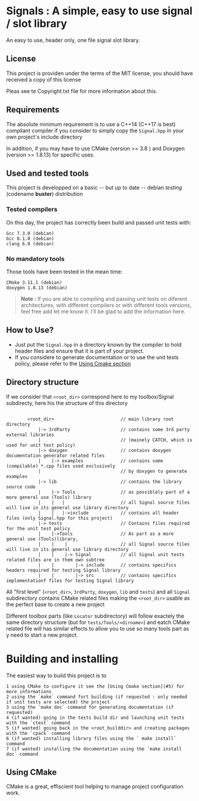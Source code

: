 # Signals : A simple, easy to use signal / slot library


An easy to use, header only, one file signal slot library.

## License

This project is providen under the terms of the MIT license,
you should have received a copy of this license

Pleas see te Copyright.txt file for more information about this.

<a id="1"></a>
## Requirements 

The absolute minimum requirement is to use a C++14 (C++17 is best) compliant
compiler if you consider to simply copy the `Signal.hpp` in your own
project's include directory

In addition, if you may have to use CMake (version >= 3.8 ) and Doxygen 
(version >= 1.8.13) for specific uses.

<a id="2"></a>
## Used and tested tools

This project is developped on a basic -- but up to date -- debian *testing* (codename **buster**) distribution 

<a id="2.1"></a>
### Tested compilers
On this day, the project has correctly been build and passed unit tests with: 

	Gcc 7.3.0 (debian)
	Gcc 8.1.0 (debian)
	clang 6.0 (debian)
	
<a id="2.2"></a>
### No mandatory tools

Those tools have been tested in the mean time:

	CMake 3.11.1 (debian)
	doxygen 1.8.13 (debian)

> **Note :** If you are able to compiling and passing unit tests on diferent
> architectures, with different compilers or with different tools versions,
> feel free add let me know it.  I'll be glad to add the information here.

<a id="3"></a>
## How to Use? 

- Just put the `Signal.hpp` in a directory known by the compiler to
hold header files and ensure that it is part of your project.
- If you considere to generate documentation or to use the unit tests policy,
 please refer to the [Using Cmake section](#5)

<a id="4"></a>
## Directory structure 
If we consider that `<root_dir>` correspond here to my toolbox/Signal subdirecty,
here his the structure of this directory

```

        <root_dir>                         // main library root directory
            |-> 3rdParty                   // contains some 3rd party external libraries 
            |                              // (mainely CATCH, which is used for unit test policy)
            |-> doxygen                    // contains doxygen documentation generator related files
            |    |-> examples              // contains some (compilable) *.cpp files used exclusively
            |                              // by doxygen to generate examples
            |-> lib                        // contains the library source code
            |    |-> Tools                 // as possiblely part of a more general use (Tools) library
            |    |   |                     // all Signal source files will live in its general use library directory
            |    |   |->include            // contains all header files (only Signal.hpp for this project)
            |-> tests                      // Contains files required for the unit test policy
            |    |->Tools                  // As part as a more general use (Tools)library, 
            |    |    |                    // all Signal source files will live in its general use library directory
            |    |    |-> Signal           // all Signal unit tests related files are in them own subtree
            |    |        |-> include      // contains specifics headers required for testing Signal library
            |    |        |-> src          // contains specifics implementationf files for testing Signal library
```

All "first level" (`<root_dir>`, `3rdParty`, `doxygen`, `lib` and `tests`)
and all `Signal` subdirectory contains CMake related files making the `<root_dir>`
usable as the perfect base to create a new project

Different toolbox parts (like `Locator` subdirectory) will follow exactely the same
directory structure (but for `tests/Tools/<dirname>`) and eatch CMake related file
will has similar effects to allow you to use so many tools part as y need 
to start a new project.
<a id="5"></a>
# Building and installing
The easiest way to build this project is to

	1 using CMake to configure it see the [Using Cmake section](#5) for more informations
	2 using the `make` command fort building (if requested : only needed if unit tests are selected) the project 
	3 using the `make doc` command for generating documentation (if requested)
	4 (if wanted) going in the tests build dir and launching unit tests with the `ctest` command
	5 (if wanted) going back in the <root_builddir> and creating packages with the `cpack` command
	6 (if wanted) installing library files using the ` make install` command
	7 (if wanted) installing the documentation using the `make install doc` command

<a id="6"></a>
## Using CMake 

CMake is a great, effiscient tool helping to manage project configuration work.
